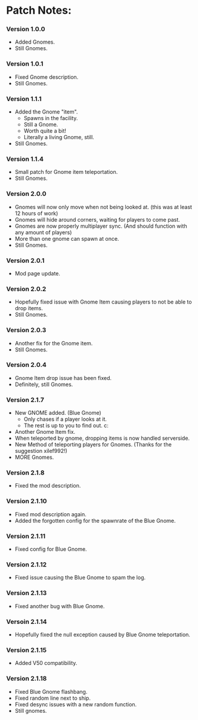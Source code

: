 # Patch Notes:

### Version 1.0.0
- Added Gnomes.
- Still Gnomes.
### Version 1.0.1
- Fixed Gnome description.
- Still Gnomes.
### Version 1.1.1
- Added the Gnome "item".
	- Spawns in the facility.
	- Still a Gnome.
	- Worth quite a bit!
	- Literally a living Gnome, still.
- Still Gnomes.
### Version 1.1.4
- Small patch for Gnome item teleportation.
- Still Gnomes.
### Version 2.0.0
- Gnomes will now only move when not being looked at. (this was at least 12 hours of work)
- Gnomes will hide around corners, waiting for players to come past.
- Gnomes are now properly multiplayer sync. (And should function with any amount of players)
- More than one gnome can spawn at once.
- Still Gnomes.
### Version 2.0.1
- Mod page update.
### Version 2.0.2
- Hopefully fixed issue with Gnome Item causing players to not be able to drop items.
- Still Gnomes.
### Version 2.0.3
- Another fix for the Gnome item.
- Still Gnomes.
### Version 2.0.4
- Gnome Item drop issue has been fixed.
- Definitely, still Gnomes.
### Version 2.1.7
- New GNOME added. (Blue Gnome)
	- Only chases if a player looks at it.
	- The rest is up to you to find out. c:
- Another Gnome Item fix.
- When teleported by gnome, dropping items is now handled serverside.
- New Method of teleporting players for Gnomes. (Thanks for the suggestion xilef992!)
- MORE Gnomes.
### Version 2.1.8
- Fixed the mod description.
### Version 2.1.10
- Fixed mod description again.
- Added the forgotten config for the spawnrate of the Blue Gnome.
### Version 2.1.11
- Fixed config for Blue Gnome.
### Version 2.1.12
- Fixed issue causing the Blue Gnome to spam the log.
### Version 2.1.13
- Fixed another bug with Blue Gnome.
### Versoin 2.1.14
- Hopefully fixed the null exception caused by Blue Gnome teleportation.
### Version 2.1.15
- Added V50 compatibility.
### Version 2.1.18
- Fixed Blue Gnome flashbang.
- Fixed random line next to ship.
- Fixed desync issues with a new random function.
- Still gnomes.